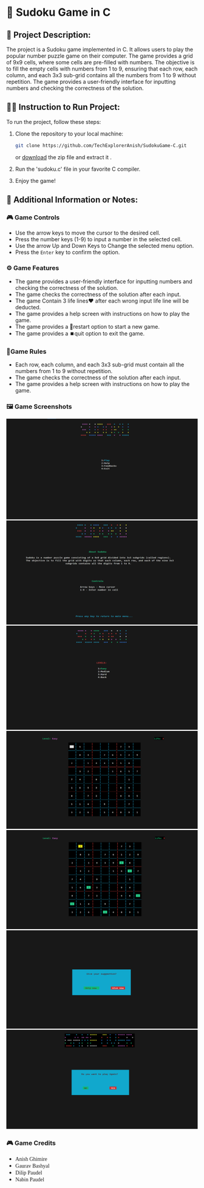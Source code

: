 # 🔢 Sudoku Game in C
## 📝 Project Description:

The project is a Sudoku game implemented in C. It allows users to play the popular number puzzle game on their computer. The game provides a grid of 9x9 cells, where some cells are pre-filled with numbers. The objective is to fill the empty cells with numbers from 1 to 9, ensuring that each row, each column, and each 3x3 sub-grid contains all the numbers from 1 to 9 without repetition. The game provides a user-friendly interface for inputting numbers and checking the correctness of the solution.

## 🏃‍♂️ Instruction to Run Project:

To run the project, follow these steps:

1. Clone the repository to your local machine:
   ```bash
   git clone https://github.com/TechExplorerAnish/SudokuGame-C.git
   ```
   or <a href="https://github.com/TechExplorerAnish/SudokuGame-C.git">download</a> the zip file and extract it .
2. Run the 'sudoku.c' file in your favorite C compiler.

3. Enjoy the game!

## 📌 Additional Information or Notes:

### 🎮 Game Controls

- Use the arrow keys to move the cursor to the desired cell.
- Press the number keys (1-9) to input a number in the selected cell.
- Use the arrow Up and Down Keys to Change the selected menu option. 
- Press the `Enter` key to confirm the option.

### ⚙️ Game Features

- The game provides a user-friendly interface for inputting numbers and checking the correctness of the solution.
- The game checks the correctness of the solution after each input.
- The game Contain 3 life lines❤️ after each wrong input life line will be deducted.
- The game provides a help screen with instructions on how to play the game.
- The game provides a 🔁restart option to start a new game.
- The game provides a ⏹️quit option to exit the game.

### 📜Game Rules

- Each row, each column, and each 3x3 sub-grid must contain all the numbers from 1 to 9 without repetition.
- The game checks the correctness of the solution after each input.
- The game provides a help screen with instructions on how to play the game.

### 🖼️ Game Screenshots

![First page ](./img/firstpage.png)
![Sudoku Game Screenshot](./img/help.png)
![Sudoku Game Screenshot](./img/levels.png)
![Sudoku Game Screenshot](./img/blankCellSelected.png)
![Sudoku Game Screenshot](./img/filledCellSelected.png)
![Sudoku Game Screenshot](./img/feedback.png)
![Sudoku Game Screenshot](./img/over.png)

### 🎮 Game Credits

- <span style="font-family:Comic Sans MS;">Anish Ghimire</span>
- <span style="font-family:Comic Sans MS;">Gaurav Bashyal</span>
- <span style="font-family:Comic Sans MS;">Dilip Paudel</span>
- <span style="font-family:Comic Sans MS;">Nabin Paudel</span>
